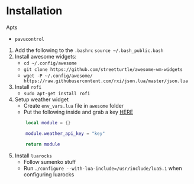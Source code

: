 # Installation

Apts
- `pavucontrol`

1. Add the following to the `.bashrc` `source ~/.bash_public.bash`
2. Install awesome widgets:
    - `cd ~/.config/awesome`
    - `git clone https://github.com/streetturtle/awesome-wm-widgets`
    - `wget -P ~/.config/awesome/ https://raw.githubusercontent.com/rxi/json.lua/master/json.lua`
3. Install `rofi`
    - `sudo apt-get install rofi`
4. Setup weather widget
    - Create `env_vars.lua` file in `awesome` folder
    - Put the following inside and grab a key [HERE](https://home.openweathermap.org/api_keys)
    ```lua
        local module = {}

        module.weather_api_key = "key"

        return module
    ```
5. Install `luarocks`
    - Follow sumenko stuff
    - Run `./configure --with-lua-include=/usr/include/lua5.1` when configuring luarocks

